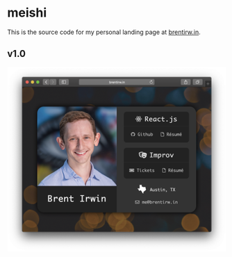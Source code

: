 # meishi

This is the source code for my personal landing page at [brentirw.in](http://brentirw.in).

## v1.0

![screenshot](/img/screenshot-v1-0.png)
